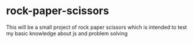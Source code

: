 # rock-paper-scissors
This will be a small project of rock paper scissors
which is intended to test my basic knowledge about js
and problem solving
